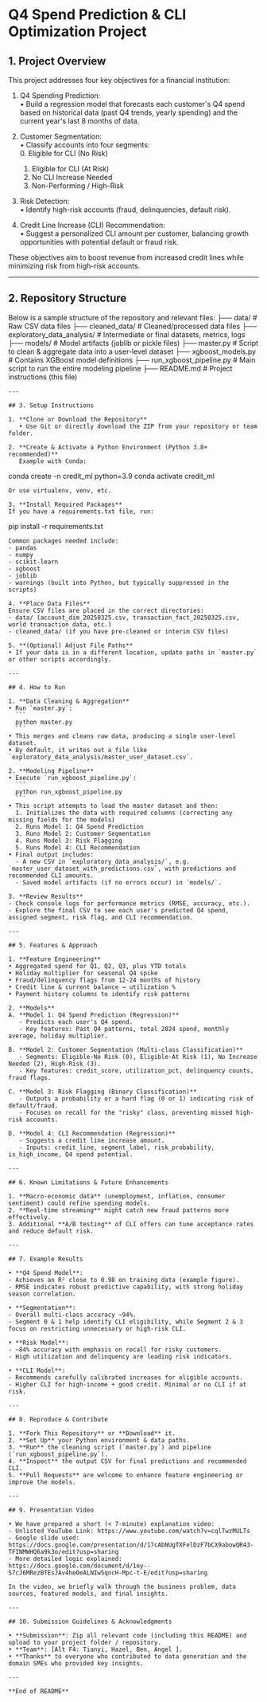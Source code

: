 # Q4 Spend Prediction & CLI Optimization Project

## 1. Project Overview

This project addresses four key objectives for a financial institution:

1. Q4 Spending Prediction:  
   • Build a regression model that forecasts each customer's Q4 spend based on historical data (past Q4 trends, yearly spending) and the current year's last 8 months of data.

2. Customer Segmentation:  
   • Classify accounts into four segments:  
     0. Eligible for CLI (No Risk)  
     1. Eligible for CLI (At Risk)  
     2. No CLI Increase Needed  
     3. Non-Performing / High-Risk  

3. Risk Detection:  
   • Identify high-risk accounts (fraud, delinquencies, default risk).

4. Credit Line Increase (CLI) Recommendation:  
   • Suggest a personalized CLI amount per customer, balancing growth opportunities with potential default or fraud risk.

These objectives aim to boost revenue from increased credit lines while minimizing risk from high-risk accounts.

---

## 2. Repository Structure

Below is a sample structure of the repository and relevant files:
├── data/ # Raw CSV data files
├── cleaned_data/ # Cleaned/processed data files
├── exploratory_data_analysis/ # Intermediate or final datasets, metrics, logs
├── models/ # Model artifacts (joblib or pickle files)
├── master.py # Script to clean & aggregate data into a user-level dataset
├── xgboost_models.py # Contains XGBoost model definitions
├── run_xgboost_pipeline.py # Main script to run the entire modeling pipeline
├── README.md # Project instructions (this file)
```
---

## 3. Setup Instructions

1. **Clone or Download the Repository**  
   • Use Git or directly download the ZIP from your repository or team folder.

2. **Create & Activate a Python Environment (Python 3.8+ recommended)**  
   Example with Conda:
   ```
   conda create -n credit_ml python=3.9
   conda activate credit_ml
   ```
   Or use virtualenv, venv, etc.

3. **Install Required Packages**  
   If you have a requirements.txt file, run:
   ```
   pip install -r requirements.txt
   ```
   Common packages needed include:
   - pandas  
   - numpy  
   - scikit-learn  
   - xgboost  
   - joblib  
   - warnings (built into Python, but typically suppressed in the scripts)

4. **Place Data Files**  
   Ensure CSV files are placed in the correct directories:
   - data/ (account_dim_20250325.csv, transaction_fact_20250325.csv, world transaction data, etc.)
   - cleaned_data/ (if you have pre-cleaned or interim CSV files)

5. **(Optional) Adjust File Paths**  
   • If your data is in a different location, update paths in `master.py` or other scripts accordingly.

---

## 4. How to Run

1. **Data Cleaning & Aggregation**  
   • Run `master.py`:
     ```
     python master.py
     ```
   • This merges and cleans raw data, producing a single user-level dataset.  
   • By default, it writes out a file like `exploratory_data_analysis/master_user_dataset.csv`.

2. **Modeling Pipeline**  
   • Execute `run_xgboost_pipeline.py`:  
     ```
     python run_xgboost_pipeline.py
     ```
   • This script attempts to load the master dataset and then:  
     1. Initializes the data with required columns (correcting any missing fields for the models)  
     2. Runs Model 1: Q4 Spend Prediction  
     3. Runs Model 2: Customer Segmentation  
     4. Runs Model 3: Risk Flagging  
     5. Runs Model 4: CLI Recommendation  
   • Final output includes:  
     - A new CSV in `exploratory_data_analysis/`, e.g. `master_user_dataset_with_predictions.csv`, with predictions and recommended CLI amounts.  
     - Saved model artifacts (if no errors occur) in `models/`.

3. **Review Results**  
   - Check console logs for performance metrics (RMSE, accuracy, etc.).  
   - Explore the final CSV to see each user's predicted Q4 spend, assigned segment, risk flag, and CLI recommendation.

---

## 5. Features & Approach

1. **Feature Engineering**  
   • Aggregated spend for Q1, Q2, Q3, plus YTD totals  
   • Holiday multiplier for seasonal Q4 spike  
   • Fraud/delinquency flags from 12-24 months of history  
   • Credit line & current balance → utilization %  
   • Payment history columns to identify risk patterns

2. **Models**  
   A. **Model 1: Q4 Spend Prediction (Regression)**  
      - Predicts each user's Q4 spend.  
      - Key features: Past Q4 patterns, total 2024 spend, monthly average, holiday multiplier.

   B. **Model 2: Customer Segmentation (Multi-class Classification)**  
      - Segments: Eligible-No Risk (0), Eligible-At Risk (1), No Increase Needed (2), High-Risk (3).  
      - Key features: credit_score, utilization_pct, delinquency counts, fraud flags.

   C. **Model 3: Risk Flagging (Binary Classification)**  
      - Outputs a probability or a hard flag (0 or 1) indicating risk of default/fraud.  
      - Focuses on recall for the "risky" class, preventing missed high-risk accounts.

   D. **Model 4: CLI Recommendation (Regression)**  
      - Suggests a credit line increase amount.  
      - Inputs: credit_line, segment_label, risk_probability, is_high_income, Q4 spend potential.

---

## 6. Known Limitations & Future Enhancements

1. **Macro-economic data** (unemployment, inflation, consumer sentiment) could refine spending models.  
2. **Real-time streaming** might catch new fraud patterns more effectively.  
3. Additional **A/B testing** of CLI offers can tune acceptance rates and reduce default risk.

---

## 7. Example Results

• **Q4 Spend Model**:  
  - Achieves an R² close to 0.98 on training data (example figure).  
  - RMSE indicates robust predictive capability, with strong holiday season correlation.

• **Segmentation**:  
  - Overall multi-class accuracy ~94%.  
  - Segment 0 & 1 help identify CLI eligibility, while Segment 2 & 3 focus on restricting unnecessary or high-risk CLI.

• **Risk Model**:  
  - ~84% accuracy with emphasis on recall for risky customers.  
  - High utilization and delinquency are leading risk indicators.

• **CLI Model**:  
  - Recommends carefully calibrated increases for eligible accounts.  
  - Higher CLI for high-income + good credit. Minimal or no CLI if at risk.

---

## 8. Reproduce & Contribute

1. **Fork This Repository** or **Download** it.  
2. **Set Up** your Python environment & data paths.  
3. **Run** the cleaning script (`master.py`) and pipeline (`run_xgboost_pipeline.py`).  
4. **Inspect** the output CSV for final predictions and recommended CLI.  
5. **Pull Requests** are welcome to enhance feature engineering or improve the models.

---

## 9. Presentation Video

• We have prepared a short (< 7-minute) explanation video:  
  - Unlisted YouTube Link: https://www.youtube.com/watch?v=cqlTwzMULTs 
  - Google slide used: https://docs.google.com/presentation/d/17cAbNUgTXFelDzF7bCX9abowQR43-TFINMWHQ6a9k3o/edit?usp=sharing 
  - More detailed logic explained: https://docs.google.com/document/d/1ey--S7cJ6MRezBTEsJAv4heOeALNIw5qncH-Mpc-t-E/edit?usp=sharing

In the video, we briefly walk through the business problem, data sources, featured models, and final insights. 

---

## 10. Submission Guidelines & Acknowledgments

• **Submission**: Zip all relevant code (including this README) and upload to your project folder / repository.  
• **Team**: [Alt F4: Tianyi, Hazel, Ben, Angel ].  
• **Thanks** to everyone who contributed to data generation and the domain SMEs who provided key insights.

---

**End of README**